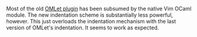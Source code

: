 Most of the old [OMLet plugin](http://www.lix.polytechnique.fr/~dbaelde/productions/omlet.html) has been subsumed by the native Vim OCaml module. The new indentation scheme is substantially less powerful, however. This just overloads the indentation mechanism with the last version of OMLet's indentation. It seems to work as expected.
